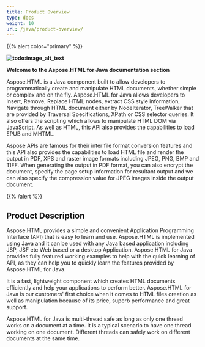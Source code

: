 ```yaml
---
title: Product Overview
type: docs
weight: 10
url: /java/product-overview/
---
```


{{% alert color="primary" %}} 

**![todo:image_alt_text](https://joomla-aspose.dynabic.com/templates/aspose/App_Themes/V3/images/html/logo/aspose_html-for-java-128x128.png)**

**Welcome to the Aspose.HTML for Java documentation section**

Aspose.HTML is a Java component built to allow developers to programmatically create and manipulate HTML documents, whether simple or complex and on the fly. Aspose.HTML for Java allows developers to Insert, Remove, Replace HTML nodes, extract CSS style information, Navigate through HTML document either by NodeIterator, TreeWalker that are provided by Traversal Specifications, XPath or CSS selector queries. It also offers the scripting which allows to manipulate HTML DOM via JavaScript. As well as HTML, this API also provides the capabilities to load EPUB and MHTML.

Aspose APIs are famous for their inter file format conversion features and this API also provides the capabilities to load HTML file and render the output in PDF, XPS and raster image formats including JPEG, PNG, BMP and TIFF. When generating the output in PDF format, you can also encrypt the document, specify the page setup information for resultant output and we can also specify the compression value for JPEG images inside the output document.

{{% /alert %}} 
## **Product Description** ## 
Aspose.HTML provides a simple and convenient Application Programming Interface (API) that is easy to learn and use. Aspose.HTML is implemented using Java and it can be used with any Java based application including JSP, JSF etc Web based or a desktop Application. Aspose.HTML for Java provides fully featured working examples to help with the quick learning of API, as they can help you to quickly learn the features provided by Aspose.HTML for Java.

It is a fast, lightweight component which creates HTML documents efficiently and help your applications to perform better. Aspose.HTML for Java is our customers' first choice when it comes to HTML files creation as well as manipulation because of its price, superb performance and great support.

Aspose.HTML for Java is multi-thread safe as long as only one thread works on a document at a time. It is a typical scenario to have one thread working on one document. Different threads can safely work on different documents at the same time.







